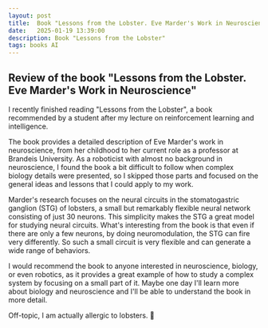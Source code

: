 ```yaml
---
layout: post
title:  Book "Lessons from the Lobster. Eve Marder's Work in Neuroscience"
date:   2025-01-19 13:39:00
description: Book "Lessons from the Lobster"
tags: books AI
---
```


## Review of the book "Lessons from the Lobster. Eve Marder's Work in Neuroscience"

I recently finished reading "Lessons from the Lobster", a book recommended by a student after my lecture on reinforcement learning and intelligence.

The book provides a detailed description of Eve Marder's work in neuroscience, from her childhood to her current role as a professor at Brandeis University.
As a roboticist with almost no background in neuroscience, I found the book a bit difficult to follow when complex biology details were presented, so I skipped those parts and focused on the general ideas and lessons that I could apply to my work.

Marder's research focuses on the neural circuits in the stomatogastric ganglion (STG) of lobsters, a small but remarkably flexible neural network consisting of just 30 neurons. 
This simplicity makes the STG a great model for studying neural circuits.
What's interesting from the book is that even if there are only a few neurons, by doing neuromodulation, the STG can fire very differently. So such a small circuit is very flexible and can generate a wide range of behaviors.

I would recommend the book to anyone interested in neuroscience, biology, or even robotics, as it provides a great example of how to study a complex system by focusing on a small part of it. Maybe one day I'll learn more about biology and neuroscience and I'll be able to understand the book in more detail.


Off-topic, I am actually allergic to lobsters. 🦞







